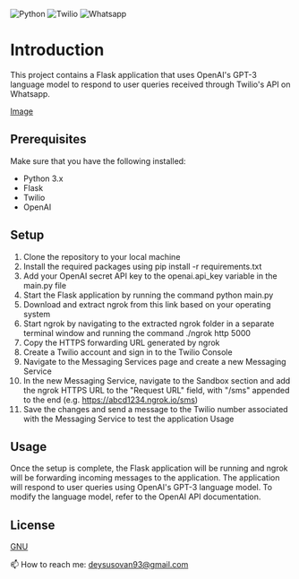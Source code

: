 ![Python](https://img.shields.io/badge/Python-FFD43B?style=for-the-badge&logo=python&logoColor=blue)
![Twilio](https://img.shields.io/badge/Twilio-F22F46?style=for-the-badge&logo=Twilio&logoColor=white)
![Whatsapp](https://img.shields.io/badge/WhatsApp-25D366?style=for-the-badge&logo=whatsapp&logoColor=white)
# Introduction
This project contains a Flask application that uses OpenAI's GPT-3 language model to respond to user queries received through Twilio's API on Whatsapp.

[Image](https://github.com/susovanD/ChatgptWhatsapp/blob/main/ezgif.com-resize.gif)


## Prerequisites
Make sure that you have the following installed:

- Python 3.x
- Flask
- Twilio
- OpenAI

## Setup
1. Clone the repository to your local machine
2. Install the required packages using pip install -r requirements.txt
3. Add your OpenAI secret API key to the openai.api_key variable in the main.py file
4. Start the Flask application by running the command python main.py
5. Download and extract ngrok from this link based on your operating system
6. Start ngrok by navigating to the extracted ngrok folder in a separate terminal window and running the command ./ngrok http 5000
7. Copy the HTTPS forwarding URL generated by ngrok
8. Create a Twilio account and sign in to the Twilio Console
9. Navigate to the Messaging Services page and create a new Messaging Service
10. In the new Messaging Service, navigate to the Sandbox section and add the ngrok HTTPS URL to the "Request URL" field, with "/sms" appended to the end (e.g. https://abcd1234.ngrok.io/sms)
11. Save the changes and send a message to the Twilio number associated with the Messaging Service to test the application
Usage

## Usage
Once the setup is complete, the Flask application will be running and ngrok will be forwarding incoming messages to the application. The application will respond to user queries using OpenAI's GPT-3 language model. To modify the language model, refer to the OpenAI API documentation.

## License

[GNU](https://choosealicense.com/licenses/gpl-3.0/)

📫 How to reach me: [deysusovan93@gmail.com](mailto:deysusovan93@gmail.com)
